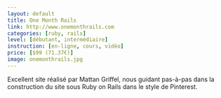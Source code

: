 ```yaml
---
layout: default
title: One Month Rails
link: http://www.onemonthrails.com
categories: [ruby, rails]
level: [débutant, intermédiaire]
instruction: [en-ligne, cours, vidéo]
price: [$99 (71.37€)]
image: onemonthrails.jpg
---
```


Excellent site réalisé par Mattan Griffel, nous guidant pas-à-pas dans la
construction du site sous Ruby on Rails dans le style de Pinterest.
